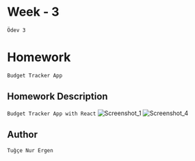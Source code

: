 # Week - 3
```Ödev 3```
# Homework 
```Budget Tracker App```
## Homework Description
```Budget Tracker App with React```
![Screenshot_1](https://user-images.githubusercontent.com/60977455/187297957-09b55405-4c45-4e86-80a9-410afa92f7d5.png)
![Screenshot_4](https://user-images.githubusercontent.com/60977455/187297960-a3f32867-1fb8-4676-8ad7-51f15514c12f.png)

## Author
```Tuğçe Nur Ergen```


